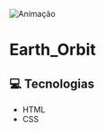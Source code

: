 
![Animação](https://github.com/NCzarneki/Earth_Orbit/assets/103041252/a8675695-6be5-4db9-a566-4cfea96d421b)

# Earth_Orbit

## 💻 Tecnologias
- HTML
- CSS

